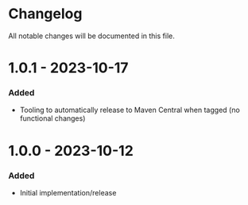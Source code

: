 # Changelog

All notable changes will be documented in this file.

# 1.0.1 - 2023-10-17

### Added

- Tooling to automatically release to Maven Central when tagged (no functional changes)

# 1.0.0 - 2023-10-12

### Added

- Initial implementation/release
